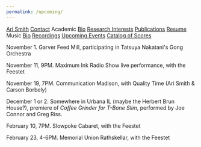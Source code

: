 ```yaml
---
permalink: /upcoming/
---
```


<div class="sidenav">
  <a href="../">Ari Smith</a>
  <a href="../contact">Contact</a>
  <atitle>Academic</atitle>
  <a href="../academic-bio"><asub>Bio</asub></a>
  <a href="../research-interests"><asub>Research Interests</asub></a>
  <a href="../publications"><asub>Publications</asub></a>
  <a href="../Ari Smith Resume as of 2022-02-11.pdf" download><asub>Resume</asub></a>
  <atitle>Music</atitle>
  <a href="../music-bio"><asub>Bio</asub></a>
  <a href="../recordings"><asub>Recordings</asub></a>
  <a href="../upcoming"><asub>Upcoming Events</asub></a>
  <a href="../catalog-of-works"><asub>Catalog of Scores</asub></a>
</div>


November 1. Garver Feed Mill, participating in Tatsuya Nakatani's Gong Orchestra

November 11, 9PM. Maximum Ink Radio Show live performance, with the Feestet

November 19, 7PM. Communication Madison, with Quality Time (Ari Smith & Carson Borbely)

December 1 or 2. Somewhere in Urbana IL (maybe the Herbert Brun House?), premiere of *Coffee Grinder for T-Bone Slim*, performed by Joe Connor and Greg Riss.

February 10, 7PM. Slowpoke Cabaret, with the Feestet

February 23, 4-6PM. Memorial Union Rathskellar, with the Feestet



